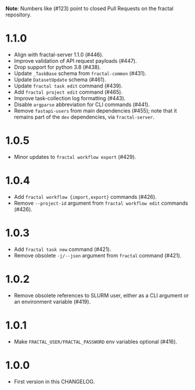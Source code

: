 **Note**: Numbers like (\#123) point to closed Pull Requests on the fractal repository.

# 1.1.0

* Align with fractal-server 1.1.0 (\#446).
* Improve validation of API request payloads (\#447).
* Drop support for python 3.8 (\#438).
* Update `_TaskBase` schema from `fractal-common` (\#431).
* Update `DatasetUpdate` schema (\#461).
* Update `fractal task edit` command (\#439).
* Add `fractal project edit` command (\#465).
* Improve task-collection log formatting (\#443).
* Disable `argparse` abbreviation for CLI commands (\#441).
* Remove `fastapi-users` from main dependencies (\#455); note that it remains part of the `dev` dependencies, via `fractal-server`.

# 1.0.5

* Minor updates to `fractal workflow export` (\#429).

# 1.0.4

* Add `fractal workflow {import,export}` commands (\#426).
* Remove `--project-id` argument from `fractal workflow edit` commands (\#426).

# 1.0.3

* Add `fractal task new` command (\#421).
* Remove obsolete `-j/--json` argument from `fractal` command (\#421).

# 1.0.2

* Remove obsolete references to SLURM user, either as a CLI argument or an environment variable (\#419).

# 1.0.1

* Make `FRACTAL_USER/FRACTAL_PASSWORD` env variables optional (\#416).

# 1.0.0

* First version in this CHANGELOG.
